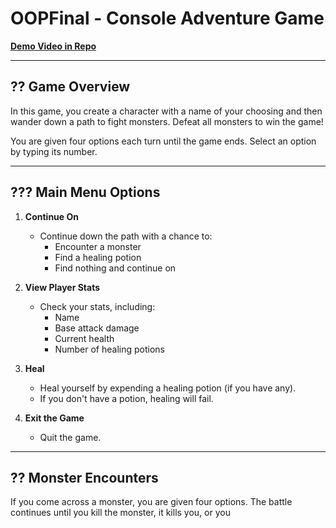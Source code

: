 # OOPFinal - Console Adventure Game

[**Demo Video in Repo**](#)

---

## ?? Game Overview

In this game, you create a character with a name of your choosing and then wander down a path to fight monsters. Defeat all monsters to win the game!

You are given four options each turn until the game ends. Select an option by typing its number.

---

## ??? Main Menu Options

1. **Continue On**  
   - Continue down the path with a chance to:
     - Encounter a monster
     - Find a healing potion
     - Find nothing and continue on

2. **View Player Stats**  
   - Check your stats, including:
     - Name
     - Base attack damage
     - Current health
     - Number of healing potions

3. **Heal**  
   - Heal yourself by expending a healing potion (if you have any).  
   - If you don't have a potion, healing will fail.

4. **Exit the Game**  
   - Quit the game.

---

## ?? Monster Encounters

If you come across a monster, you are given four options. The battle continues until you kill the monster, it kills you, or you